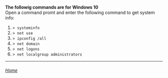 **The followig commands are for Windows 10**
<br>Open a command promt and enter the following command to get system info:

1. ```> systeminfo```
2. ```> net use```
3. ```> ipconfig /all```
4. ```> net domain```
5. ```> net logons```
6. ```> net localgroup administrators```


---

###### [Home](index.md)